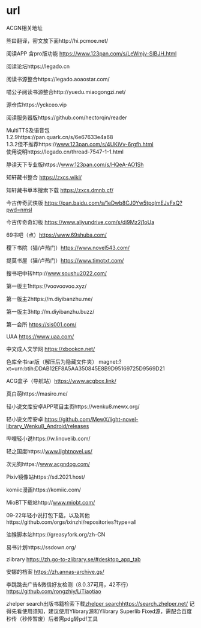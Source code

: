 # url
ACGN相关地址

熊曰翻译，密文放下面http://hi.pcmoe.net/

阅读APP 含pro版功能 https://www.123pan.com/s/LeWmjv-SIBJH.html

阅读论坛https://legado.cn

阅读书源整合https://legado.aoaostar.com/

喵公子阅读书源整合http://yuedu.miaogongzi.net/

源仓库https://yckceo.vip

阅读服务器版https://github.com/hectorqin/reader

MultiTTS及语音包  
1.2.9https://pan.quark.cn/s/6e67633e4a68  
1.3.2但不推荐https://www.123pan.com/s/4UKiVv-6rgfh.html  
使用说明https://legado.cn/thread-7547-1-1.html

静读天下专业版https://www.123pan.com/s/HQeA-AO1Sh

知轩藏书整合 https://zxcs.wiki/

知轩藏书单本搜索下载 https://zxcs.dmnb.cf/

今古传奇武侠版 https://pan.baidu.com/s/1eDwb8CJ0Yw5tpqlmEJvFxQ?pwd=nmsl

今古传奇奇幻版 https://www.aliyundrive.com/s/di9Mz2j1oUa

69书吧（点）https://www.69shuba.com/

稷下书院（猫/卢热门）https://www.novel543.com/

提莫书屋（猫/卢热门）https://www.timotxt.com/

搜书吧中转http://www.soushu2022.com/

第一版主1https://voovoovoo.xyz/

第一版主2https://m.diyibanzhu.me/

第一版主3http://m.diyibanzhu.buzz/

第一会所 https://sis001.com/

UAA  https://www.uaa.com/

中文成人文学网 https://xbookcn.net/

色库全书rar版（解压后为隐藏文件夹） magnet:?xt=urn:btih:DDAB12EF8A5AA350845E8B9D95169725D9569D21

ACG盒子（导航站）https://www.acgbox.link/

真白萌https://masiro.me/

轻小说文库安卓APP项目主页https://wenku8.mewx.org/

轻小说文库安卓 https://github.com/MewX/light-novel-library_Wenku8_Android/releases

哔哩轻小说https://w.linovelib.com/

轻之国度https://www.lightnovel.us/

次元狗https://www.acgndog.com/

Pixiv镜像站https://sd.2021.host/

komiic漫画https://komiic.com/

MioBT下载站http://www.miobt.com/

09-22年轻小说打包下载，以及其他https://github.com/orgs/ixinzhi/repositories?type=all

油猴脚本站https://greasyfork.org/zh-CN

易书计划https://ssdown.org/

zlibrary https://zh.go-to-zlibrary.se/#desktop_app_tab

安娜的档案 https://zh.annas-archive.gs/ 

李跳跳去广告&微信好友检测（8.0.37可用，42不行） https://github.com/rongzhiy/LiTiaotiao

zhelper search出版书籍检索下载[zhelper search](https://search.zhelper.net/)https://search.zhelper.net/
记得先看使用须知，建议使用Ylibrary源和Ylibrary Superlib Fixed源，需配合百度秒传（秒传暂废）后者需pdg转pdf工具
